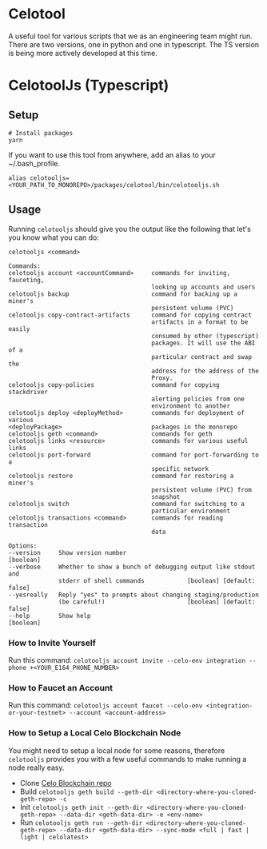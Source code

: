 # Celotool

A useful tool for various scripts that we as an engineering team might run.
There are two versions, one in python and one in typescript.
The TS version is being more actively developed at this time.

# CelotoolJs (Typescript)

## Setup

```
# Install packages
yarn
```

If you want to use this tool from anywhere, add an alias to your ~/.bash_profile.

`alias celotooljs=<YOUR_PATH_TO_MONOREPO>/packages/celotool/bin/celotooljs.sh`

## Usage

Running `celotooljs` should give you the output like the following that let's you know what you can do:

    celotooljs <command>

    Commands:
    celotooljs account <accountCommand>     commands for inviting, fauceting,
                                            looking up accounts and users
    celotooljs backup                       command for backing up a miner's
                                            persistent volume (PVC)
    celotooljs copy-contract-artifacts      command for copying contract
                                            artifacts in a format to be easily
                                            consumed by other (typescript)
                                            packages. It will use the ABI of a
                                            particular contract and swap the
                                            address for the address of the
                                            Proxy.
    celotooljs copy-policies                command for copying stackdriver
                                            alerting policies from one
                                            environment to another
    celotooljs deploy <deployMethod>        commands for deployment of various
    <deployPackage>                         packages in the monorepo
    celotooljs geth <command>               commands for geth
    celotooljs links <resource>             commands for various useful links
    celotooljs port-forward                 command for port-forwarding to a
                                            specific network
    celotooljs restore                      command for restoring a miner's
                                            persistent volume (PVC) from
                                            snapshot
    celotooljs switch                       command for switching to a
                                            particular environment
    celotooljs transactions <command>       commands for reading transaction
                                            data

    Options:
    --version     Show version number                                  [boolean]
    --verbose     Whether to show a bunch of debugging output like stdout and
                  stderr of shell commands            [boolean] [default: false]
    --yesreally   Reply "yes" to prompts about changing staging/production
                  (be careful!)                       [boolean] [default: false]
    --help        Show help                                            [boolean]

### How to Invite Yourself

Run this command:
`celotooljs account invite --celo-env integration --phone +<YOUR_E164_PHONE_NUMBER>`

### How to Faucet an Account

Run this command:
`celotooljs account faucet --celo-env <integration-or-your-testnet> --account <account-address>`

### How to Setup a Local Celo Blockchain Node

You might need to setup a local node for some reasons, therefore `celotooljs` provides you with
a few useful commands to make running a node really easy.

- Clone [Celo Blockchain repo](https://github.com/celo-org/celo-blockchain)
- Build `celotooljs geth build --geth-dir <directory-where-you-cloned-geth-repo> -c`
- Init `celotooljs geth init --geth-dir <directory-where-you-cloned-geth-repo> --data-dir <geth-data-dir> -e <env-name>`
- Run `celotooljs geth run --geth-dir <directory-where-you-cloned-geth-repo> --data-dir <geth-data-dir> --sync-mode <full | fast | light | celolatest>`
